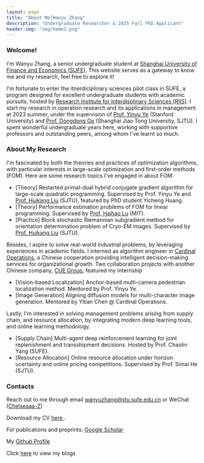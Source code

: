 ```yaml
---
layout: page
title: "About Me|Wanyu Zhang"
description: "Undergraduate Researcher & 2025 Fall PhD Applicant"
header-img: "img/home2.png"
---
```


### Welcome!

I'm Wanyu Zhang, a senior undergraduate student at [Shanghai University of Finance and Economics (SUFE)](https://english.sufe.edu.cn/). This website serves as a gateway to know me and my research, feel free to explore it!

I'm fortunate to enter the itnerdiciplinary sciences pilot class in SUFE, a program designed for excellent undergraduate students with academic pursuits, hosted by [Research Institute for Interdisplinary Sciences (RIIS)]( https://riis.sufe.edu.cn/). I start my research in operation research and its applications in management at 2023 summer, under the supervision of [Prof. Yinyu Ye](https://web.stanford.edu/~yyye/) (Stanford University) and [Prof. Dongdong Ge](https://scholar.google.com/citations?user=Kwvdy78AAAAJ&hl=en) (Shanghai Jiao Tong University, SJTU).  I spent wonderful undergraduate years here, working with supportive professors and outstanding peers, among whom I've learnt so much.

### About My Research

I'm fascinated by both the theories and practices of optimization algorithms, with particular interests in large-scale optimization and first-order methods (FOM). Here are some research topics I've engaged in about FOM:

- [Theory] Restarted primal-dual hybrid conjugate gradient algorithm for large-scale quadratic programming. Supervised by Prof. Yinyu Ye and [Prof. Huikang Liu](https://huikang2019.github.io/) (SJTU), featured by PhD student Yicheng Huang.
- [Theory] Performance estimation problems of FOM for linear programming. Supervised by [Prof. Haihao Lu](https://mitsloan.mit.edu/faculty/directory/haihao-lu) (MIT).
- [Practice] Block stochastic Riemannian subgradient method for orientation determination problem of Cryo-EM images. Supervised by [Prof. Huikang Liu](https://huikang2019.github.io/) (SJTU).

Besides, I aspire to solve real-world industrial problems, by leveraging experiences in academic fields. I interned as algorithm engineer in [Cardinal Operations](https://www.shanshu.ai/), a Chinese cooperation providing intelligent decision-making services for organizational growth. Two collaboration projects with another Chinese company, [CUE Group](https://cue.group/cn/digital-marketing.html), featured my internship

- [Vision-based Localization] Anchor-based multi-camera pedestrian localization method. Mentored by Prof. Yinyu Ye.
- [Image Generation] Aligning diffusion models for multi-character image generation. Mentored by Yitian Chen @ Cardinal Operations.

Lastly, I'm interested in solving management problems arising from supply chain, and resource allocation, by integrating modern deep learning tools, and online learning methodology.

-  [Supply Chain] Multi-agent deep reinforcement learning for joint replenishment and transshipment decisions. Hosted by Prof. Chaolin Yang (SUFE).
- [Resource Allocation] Online resource allocation under horizon ucertainty and online pricing competitions. Supervised by Prof. Simai He (SJTU).

### Contacts

Reach out to me through email wanyuzhang@stu.sufe.edu.cn or WeChat (<u>Chelseaaa-Z</u>)

Download my CV <a href="https://drive.google.com/file/d/1FdkVyHsGnXSuQ24GJvE8T6WB4O6y9dc4/view?usp=sharing" download> here </a>.

For publications and preprints: [Google Scholar](https://scholar.google.com.hk/citations?user=Xt9MRH8AAAAJ&hl=zh-CN)

My [Github Profile](https://github.com/zwyhahaha)

Click [here](https://zwyhahaha.github.io/) to view my blogs